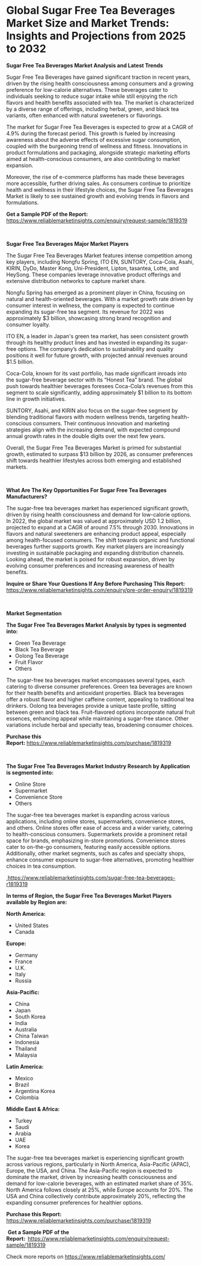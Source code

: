 <p><h1>Global Sugar Free Tea Beverages Market Size and Market Trends: Insights and Projections from 2025 to 2032</h1></p><p><strong>Sugar Free Tea Beverages Market Analysis and Latest Trends</strong></p>
<p><p>Sugar Free Tea Beverages have gained significant traction in recent years, driven by the rising health consciousness among consumers and a growing preference for low-calorie alternatives. These beverages cater to individuals seeking to reduce sugar intake while still enjoying the rich flavors and health benefits associated with tea. The market is characterized by a diverse range of offerings, including herbal, green, and black tea variants, often enhanced with natural sweeteners or flavorings.</p><p>The market for Sugar Free Tea Beverages is expected to grow at a CAGR of 4.9% during the forecast period. This growth is fueled by increasing awareness about the adverse effects of excessive sugar consumption, coupled with the burgeoning trend of wellness and fitness. Innovations in product formulations and packaging, alongside strategic marketing efforts aimed at health-conscious consumers, are also contributing to market expansion. </p><p>Moreover, the rise of e-commerce platforms has made these beverages more accessible, further driving sales. As consumers continue to prioritize health and wellness in their lifestyle choices, the Sugar Free Tea Beverages Market is likely to see sustained growth and evolving trends in flavors and formulations.</p></p>
<p><strong>Get a Sample PDF of the Report:&nbsp;</strong> <a href="https://www.reliablemarketinsights.com/enquiry/request-sample/1819319?utm_campaign=1938&utm_medium=2&utm_source=Github&utm_content=ia&utm_term=15022025&utm_id=sugar-free-tea-beverages">https://www.reliablemarketinsights.com/enquiry/request-sample/1819319</a></p>
<p>&nbsp;</p>
<p><strong>Sugar Free Tea Beverages Major Market Players</strong></p>
<p><p>The Sugar Free Tea Beverages Market features intense competition among key players, including Nongfu Spring, ITO EN, SUNTORY, Coca-Cola, Asahi, KIRIN, DyDo, Master Kong, Uni-President, Lipton, tasantea, Lotte, and HeySong. These companies leverage innovative product offerings and extensive distribution networks to capture market share.</p><p>Nongfu Spring has emerged as a prominent player in China, focusing on natural and health-oriented beverages. With a market growth rate driven by consumer interest in wellness, the company is expected to continue expanding its sugar-free tea segment. Its revenue for 2022 was approximately $3 billion, showcasing strong brand recognition and consumer loyalty.</p><p>ITO EN, a leader in Japan's green tea market, has seen consistent growth through its healthy product lines and has invested in expanding its sugar-free options. The company’s dedication to sustainability and quality positions it well for future growth, with projected annual revenues around $1.5 billion.</p><p>Coca-Cola, known for its vast portfolio, has made significant inroads into the sugar-free beverage sector with its “Honest Tea” brand. The global push towards healthier beverages foresees Coca-Cola’s revenues from this segment to scale significantly, adding approximately $1 billion to its bottom line in growth initiatives.</p><p>SUNTORY, Asahi, and KIRIN also focus on the sugar-free segment by blending traditional flavors with modern wellness trends, targeting health-conscious consumers. Their continuous innovation and marketing strategies align with the increasing demand, with expected compound annual growth rates in the double digits over the next few years.</p><p>Overall, the Sugar Free Tea Beverages Market is primed for substantial growth, estimated to surpass $13 billion by 2026, as consumer preferences shift towards healthier lifestyles across both emerging and established markets.</p></p>
<p>&nbsp;</p>
<p><strong>What Are The Key Opportunities For Sugar Free Tea Beverages Manufacturers?</strong></p>
<p><p>The sugar-free tea beverages market has experienced significant growth, driven by rising health consciousness and demand for low-calorie options. In 2022, the global market was valued at approximately USD 1.2 billion, projected to expand at a CAGR of around 7.5% through 2030. Innovations in flavors and natural sweeteners are enhancing product appeal, especially among health-focused consumers. The shift towards organic and functional beverages further supports growth. Key market players are increasingly investing in sustainable packaging and expanding distribution channels. Looking ahead, the market is poised for robust expansion, driven by evolving consumer preferences and increasing awareness of health benefits.</p></p>
<p><strong>Inquire or Share Your Questions If Any Before Purchasing This Report:</strong> <a href="https://www.reliablemarketinsights.com/enquiry/pre-order-enquiry/1819319?utm_campaign=1938&utm_medium=2&utm_source=Github&utm_content=ia&utm_term=15022025&utm_id=sugar-free-tea-beverages">https://www.reliablemarketinsights.com/enquiry/pre-order-enquiry/1819319</a></p>
<p>&nbsp;</p>
<p><strong>Market Segmentation</strong></p>
<p><strong>The Sugar Free Tea Beverages Market Analysis by types is segmented into:</strong></p>
<p><ul><li>Green Tea Beverage</li><li>Black Tea Beverage</li><li>Oolong Tea Beverage</li><li>Fruit Flavor</li><li>Others</li></ul></p>
<p><p>The sugar-free tea beverages market encompasses several types, each catering to diverse consumer preferences. Green tea beverages are known for their health benefits and antioxidant properties. Black tea beverages offer a robust flavor and higher caffeine content, appealing to traditional tea drinkers. Oolong tea beverages provide a unique taste profile, sitting between green and black tea. Fruit-flavored options incorporate natural fruit essences, enhancing appeal while maintaining a sugar-free stance. Other variations include herbal and specialty teas, broadening consumer choices.</p></p>
<p><strong>Purchase this Report:&nbsp;</strong><a href="https://www.reliablemarketinsights.com/purchase/1819319?utm_campaign=1938&utm_medium=2&utm_source=Github&utm_content=ia&utm_term=15022025&utm_id=sugar-free-tea-beverages">https://www.reliablemarketinsights.com/purchase/1819319</a></p>
<p>&nbsp;</p>
<p><strong>The Sugar Free Tea Beverages Market Industry Research by Application is segmented into:</strong></p>
<p><ul><li>Online Store</li><li>Supermarket</li><li>Convenience Store</li><li>Others</li></ul></p>
<p><p>The sugar-free tea beverages market is expanding across various applications, including online stores, supermarkets, convenience stores, and others. Online stores offer ease of access and a wider variety, catering to health-conscious consumers. Supermarkets provide a prominent retail space for brands, emphasizing in-store promotions. Convenience stores cater to on-the-go consumers, featuring easily accessible options. Additionally, other market segments, such as cafes and specialty shops, enhance consumer exposure to sugar-free alternatives, promoting healthier choices in tea consumption.</p></p>
<p><a href="https://www.reliablemarketinsights.com/sugar-free-tea-beverages-r1819319?utm_campaign=1938&utm_medium=2&utm_source=Github&utm_content=ia&utm_term=15022025&utm_id=sugar-free-tea-beverages">&nbsp;https://www.reliablemarketinsights.com/sugar-free-tea-beverages-r1819319</a></p>
<p><strong>In terms of Region, the Sugar Free Tea Beverages Market Players available by Region are:</strong></p>
<p>
    <p> <strong> North America: </strong>
        <ul>
            <li>United States</li>
            <li>Canada</li>
        </ul>
        </p> 
    <p> <strong> Europe: </strong>
        <ul>
            <li>Germany</li>
            <li>France</li>
            <li>U.K.</li>
            <li>Italy</li>
            <li>Russia</li>
        </ul>
        </p> 
    <p> <strong> Asia-Pacific: </strong>
        <ul>
            <li>China</li>
            <li>Japan</li>
            <li>South Korea</li>
            <li>India</li>
            <li>Australia</li>
            <li>China Taiwan</li>
            <li>Indonesia</li>
            <li>Thailand</li>
            <li>Malaysia</li>
        </ul>
        </p> 
    <p> <strong> Latin America: </strong>
        <ul>
            <li>Mexico</li>
            <li>Brazil</li>
            <li>Argentina Korea</li>
            <li>Colombia</li>
        </ul>
        </p> 
    <p> <strong> Middle East & Africa: </strong>
        <ul>
            <li>Turkey</li>
            <li>Saudi</li>
            <li>Arabia</li>
            <li>UAE</li>
            <li>Korea</li>
        </ul>
    </p>
    </p>
<p><p>The sugar-free tea beverages market is experiencing significant growth across various regions, particularly in North America, Asia-Pacific (APAC), Europe, the USA, and China. The Asia-Pacific region is expected to dominate the market, driven by increasing health consciousness and demand for low-calorie beverages, with an estimated market share of 35%. North America follows closely at 25%, while Europe accounts for 20%. The USA and China collectively contribute approximately 20%, reflecting the expanding consumer preferences for healthier options.</p></p>
<p><strong>Purchase this Report: </strong><a href="https://www.reliablemarketinsights.com/purchase/1819319?utm_campaign=1938&utm_medium=2&utm_source=Github&utm_content=ia&utm_term=15022025&utm_id=sugar-free-tea-beverages">https://www.reliablemarketinsights.com/purchase/1819319</a></p>
<p>&nbsp;<strong>Get a Sample PDF of the Report:&nbsp;&nbsp;</strong><a href="https://www.reliablemarketinsights.com/enquiry/request-sample/1819319?utm_campaign=1938&utm_medium=2&utm_source=Github&utm_content=ia&utm_term=15022025&utm_id=sugar-free-tea-beverages">https://www.reliablemarketinsights.com/enquiry/request-sample/1819319</a></p>
<p><strong></strong></p>
<p>Check more reports on <a href="https://www.reliablemarketinsights.com/?utm_campaign=1938&utm_medium=2&utm_source=Github&utm_content=ia&utm_term=15022025&utm_id=sugar-free-tea-beverages">https://www.reliablemarketinsights.com/</a></p>